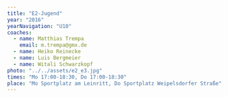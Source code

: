 ```yaml
---
title: "E2-Jugend"
year: "2016"
yearNavigation: "U10"
coaches:
  - name: Matthias Trempa
    email: m.trempa@gmx.de
  - name: Heiko Reinecke
  - name: Luis Bergmeier
  - name: Witali Schwarzkopf
photo: "../../assets/e2_e3.jpg"
times: "Mo 17:00-18:30, Do 17:00-18:30"
place: "Mo Sportplatz am Leinritt, Do Sportplatz Weipelsdorfer Straße"
---
```

